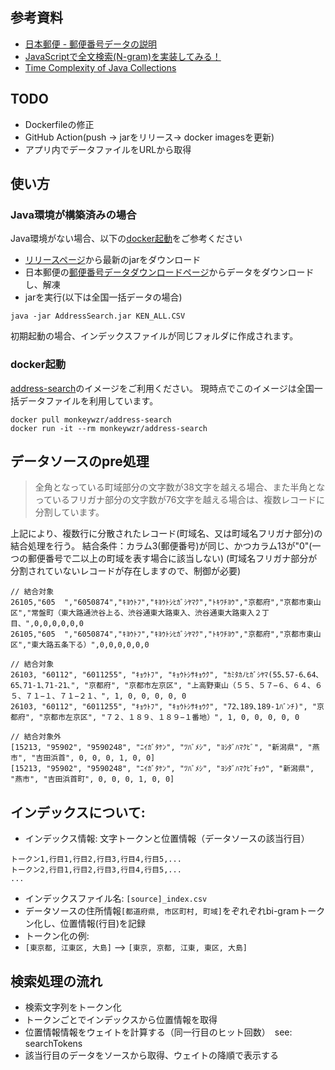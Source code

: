 ## 参考資料

* [日本郵便 - 郵便番号データの説明](https://www.post.japanpost.jp/zipcode/dl/readme.html)
* [JavaScriptで全文検索(N-gram)を実装してみる！](https://blog.kozakana.net/2019/12/implementation-of-full-text-search-by-javascript/)
* [Time Complexity of Java Collections](https://www.baeldung.com/java-collections-complexity)

## TODO

* Dockerfileの修正
* GitHub Action(push -> jarをリリース-> docker imagesを更新)
* アプリ内でデータファイルをURLから取得

## 使い方

### Java環境が構築済みの場合

Java環境がない場合、以下の[docker起動](#docker起動)をご参考ください

* [リリースページ](https://github.com/monkeyWzr/Assignment/releases)から最新のjarをダウンロード
* 日本郵便の[郵便番号データダウンロードページ](https://www.post.japanpost.jp/zipcode/dl/kogaki-zip.html)からデータをダウンロードし、解凍
* jarを実行(以下は全国一括データの場合)

```
java -jar AddressSearch.jar KEN_ALL.CSV
```

初期起動の場合、インデックスファイルが同じフォルダに作成されます。

### docker起動

[address-search](https://hub.docker.com/r/monkeywzr/address-search)のイメージをご利用ください。
現時点でこのイメージは全国一括データファイルを利用しています。

```
docker pull monkeywzr/address-search
docker run -it --rm monkeywzr/address-search
```

## データソースのpre処理
>全角となっている町域部分の文字数が38文字を越える場合、また半角となっているフリガナ部分の文字数が76文字を越える場合は、複数レコードに分割しています。

上記により、複数行に分散されたレコード(町域名、又は町域名フリガナ部分)の結合処理を行う。
結合条件：カラム3(郵便番号)が同じ、かつカラム13が"0"(一つの郵便番号で二以上の町域を表す場合に該当しない)
(町域名フリガナ部分が分割されていないレコードが存在しますので、制御が必要)

```
// 結合対象
26105,"605  ","6050874","ｷﾖｳﾄﾌ","ｷﾖｳﾄｼﾋｶﾞｼﾔﾏｸ","ﾄｷﾜﾁﾖｳ","京都府","京都市東山区","常盤町（東大路通渋谷上る、渋谷通東大路東入、渋谷通東大路東入２丁目、",0,0,0,0,0,0
26105,"605  ","6050874","ｷﾖｳﾄﾌ","ｷﾖｳﾄｼﾋｶﾞｼﾔﾏｸ","ﾄｷﾜﾁﾖｳ","京都府","京都市東山区","東大路五条下る）",0,0,0,0,0,0

// 結合対象
26103, "60112", "6011255", "ｷｮｳﾄﾌ", "ｷｮｳﾄｼｻｷｮｳｸ", "ｶﾐﾀｶﾉﾋｶﾞｼﾔﾏ(55､57-6､64､65､71-1､71-21､", "京都府", "京都市左京区", "上高野東山（５５、５７−６、６４、６５、７１−１、７１−２１、", 1, 0, 0, 0, 0, 0
26103, "60112", "6011255", "ｷｮｳﾄﾌ", "ｷｮｳﾄｼｻｷｮｳｸ", "72､189､189-1ﾊﾞﾝﾁ)", "京都府", "京都市左京区", "７２、１８９、１８９−１番地）", 1, 0, 0, 0, 0, 0

// 結合対象外
[15213, "95902", "9590248", "ﾆｲｶﾞﾀｹﾝ", "ﾂﾊﾞﾒｼ", "ﾖｼﾀﾞﾊﾏｸﾋﾞ", "新潟県", "燕市", "吉田浜首", 0, 0, 0, 1, 0, 0]
[15213, "95902", "9590248", "ﾆｲｶﾞﾀｹﾝ", "ﾂﾊﾞﾒｼ", "ﾖｼﾀﾞﾊﾏｸﾋﾞﾁｮｳ", "新潟県", "燕市", "吉田浜首町", 0, 0, 0, 1, 0, 0]
```

## インデックスについて:

* インデックス情報: 文字トークンと位置情報（データソースの該当行目）

```
トークン1,行目1,行目2,行目3,行目4,行目5,...
トークン2,行目1,行目2,行目3,行目4,行目5,...
...
```

* インデックスファイル名: `[source]_index.csv`
* データソースの住所情報`[都道府県, 市区町村, 町域]`をぞれぞれbi-gramトークン化し、位置情報(行目)を記録
* トークン化の例:
* `[東京都, 江東区, 大島]` --> `[東京, 京都, 江東, 東区, 大島]`

## 検索処理の流れ

* 検索文字列をトークン化
* トークンごとでインデックスから位置情報を取得
* 位置情報情報をウェイトを計算する（同一行目のヒット回数）　see: searchTokens
* 該当行目のデータをソースから取得、ウェイトの降順で表示する
